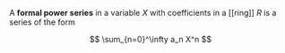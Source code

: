A **formal power series** in a variable $X$ with coefficients in a [[ring]] $R$ is a series of the form

$$
\sum_{n=0}^\infty a_n X^n
$$